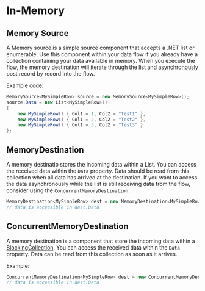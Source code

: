 ﻿# In-Memory

## Memory Source

A Memory source is a simple source component that accepts a .NET list or enumerable. Use this component
within your data flow if you already have a collection containing your data available in memory.
When you execute the flow, the memory destination will iterate through the list and 
asynchronously post record by record into the flow.

Example code:

```C#
MemorySource<MySimpleRow> source = new MemorySource<MySimpleRow>();
source.Data = new List<MySimpleRow>()
{
    new MySimpleRow() { Col1 = 1, Col2 = "Test1" },
    new MySimpleRow() { Col1 = 2, Col2 = "Test2" },
    new MySimpleRow() { Col1 = 3, Col2 = "Test3" }
};
```

## MemoryDestination 

A memory destinatio stores the incoming data within a List. 
You can access the received data within the `Data` property.
Data should be read from this collection when all data has arrived at the destination. If you want to access the data asynchronously while the list is still receiving data from the flow, consider using the `ConcurrentMemoryDestination`. 

```C#
MemoryDestination<MySimpleRow> dest = new MemoryDestination<MySimpleRow>();
// data is accessible in dest.Data 
```

## ConcurrentMemoryDestination

A memory destination is a component that store the incoming data within a [BlockingCollection](https://docs.microsoft.com/de-de/dotnet/api/system.collections.concurrent.blockingcollection-1?view=netframework-4.8).
You can access the received data within the `Data` property.
Data can be read from this collection as soon as it arrives. 

Example:

```C#
ConcurrentMemoryDestination<MySimpleRow> dest = new ConcurrentMemoryDestination<MySimpleRow>();
// data is accessible in dest.Data 
```


